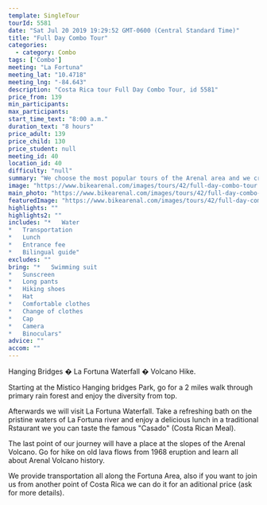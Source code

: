 ```yaml
---
template: SingleTour
tourId: 5581
date: "Sat Jul 20 2019 19:29:52 GMT-0600 (Central Standard Time)"
title: "Full Day Combo Tour"
categories: 
  - category: Combo
tags: ['Combo']
meeting: "La Fortuna"
meeting_lat: "10.4718"
meeting_lng: "-84.643"
description: "Costa Rica tour Full Day Combo Tour, id 5581"
price_from: 139
min_participants: 
max_participants: 
start_time_text: "8:00 a.m."
duration_text: "8 hours"
price_adult: 139
price_child: 130
price_student: null
meeting_id: 40
location_id: 40
difficulty: "null"
summary: "We choose the most popular tours of the Arenal area and we create this combination tour, on this way you can enjoy the area in one day without losing the enchanting nature around the beautiest volcano of Costa Rica."
image: "https://www.bikearenal.com/images/tours/42/full-day-combo-tour.jpg"
main_photo: "https://www.bikearenal.com/images/tours/42/full-day-combo-tour.jpg"
featuredImage: "https://www.bikearenal.com/images/tours/42/full-day-combo-tour.jpg"
highlights: ""
highlights2: ""
includes: "*   Water
*   Transportation
*   Lunch
*   Entrance fee
*   Bilingual guide"
excludes: ""
bring: "*   Swimming suit
*   Sunscreen
*   Long pants
*   Hiking shoes
*   Hat
*   Comfortable clothes
*   Change of clothes
*   Cap
*   Camera
*   Binoculars"
advice: ""
accom: ""
---
```

Hanging Bridges � La Fortuna Waterfall � Volcano Hike.

Starting at the Mistico Hanging bridges Park, go for a 2 miles walk through primary rain forest and enjoy the diversity from top.

Afterwards we will visit La Fortuna Waterfall. Take a refreshing bath on the pristine waters of La Fortuna river and enjoy a delicious lunch in a traditional Rstaurant we you can taste the famous "Casado" (Costa Rican Meal).

The last point of our journey will have a place at the slopes of the Arenal Volcano. Go for hike on old lava flows from 1968 eruption and learn all about Arenal Volcano history.

We provide transportation all along the Fortuna Area, also if you want to join us from another point of Costa Rica we can do it for an aditional price (ask for more details).